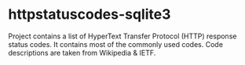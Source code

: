 # httpstatuscodes-sqlite3
Project contains a list of HyperText Transfer Protocol (HTTP) response status codes. It contains most of the commonly used codes. Code descriptions are taken from Wikipedia &amp; IETF.
